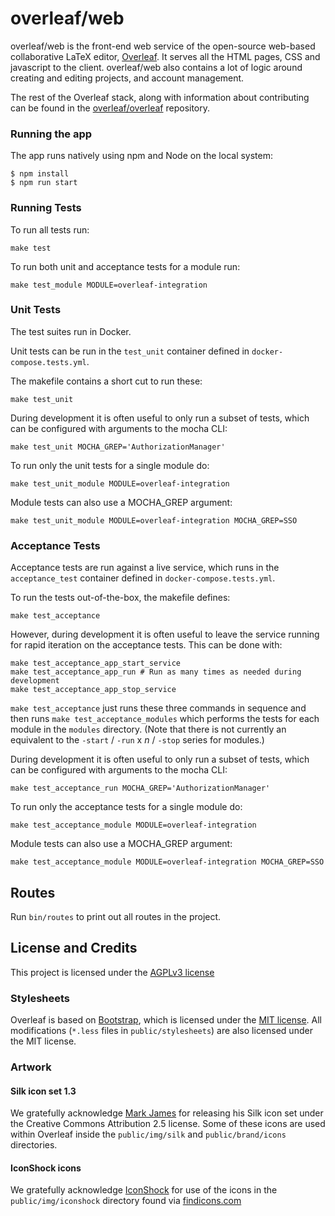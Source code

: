 overleaf/web
==============

overleaf/web is the front-end web service of the open-source web-based collaborative LaTeX editor,
[Overleaf](https://www.overleaf.com).
It serves all the HTML pages, CSS and javascript to the client. overleaf/web also contains
a lot of logic around creating and editing projects, and account management.


The rest of the Overleaf stack, along with information about contributing can be found in the
[overleaf/overleaf](https://github.com/overleaf/overleaf) repository.

### Running the app

The app runs natively using npm and Node on the local system:

```
$ npm install
$ npm run start
```

### Running Tests

To run all tests run:
```
make test
```

To run both unit and acceptance tests for a module run:
```
make test_module MODULE=overleaf-integration
```

### Unit Tests

The test suites run in Docker.

Unit tests can be run in the `test_unit` container defined in `docker-compose.tests.yml`.

The makefile contains a short cut to run these:

```
make test_unit
```

During development it is often useful to only run a subset of tests, which can be configured with arguments to the mocha CLI:

```
make test_unit MOCHA_GREP='AuthorizationManager'
```

To run only the unit tests for a single module do:
```
make test_unit_module MODULE=overleaf-integration
```

Module tests can also use a MOCHA_GREP argument:
```
make test_unit_module MODULE=overleaf-integration MOCHA_GREP=SSO
```

### Acceptance Tests

Acceptance tests are run against a live service, which runs in the `acceptance_test` container defined in `docker-compose.tests.yml`.

To run the tests out-of-the-box, the makefile defines:

```
make test_acceptance
```

However, during development it is often useful to leave the service running for rapid iteration on the acceptance tests. This can be done with:

```
make test_acceptance_app_start_service
make test_acceptance_app_run # Run as many times as needed during development
make test_acceptance_app_stop_service
```

`make test_acceptance` just runs these three commands in sequence and then runs `make test_acceptance_modules` which performs the tests for each module in the `modules` directory. (Note that there is not currently an equivalent to the `-start` / `-run` x _n_ / `-stop` series for modules.)

During development it is often useful to only run a subset of tests, which can be configured with arguments to the mocha CLI:

```
make test_acceptance_run MOCHA_GREP='AuthorizationManager'
```

To run only the acceptance tests for a single module do:
```
make test_acceptance_module MODULE=overleaf-integration
```

Module tests can also use a MOCHA_GREP argument:
```
make test_acceptance_module MODULE=overleaf-integration MOCHA_GREP=SSO
```

Routes
------

Run `bin/routes` to print out all routes in the project.


License and Credits
-------------------

This project is licensed under the [AGPLv3 license](http://www.gnu.org/licenses/agpl-3.0.html)

### Stylesheets

Overleaf is based on [Bootstrap](http://getbootstrap.com/), which is licensed under the
[MIT license](http://opensource.org/licenses/MIT).
All modifications (`*.less` files in `public/stylesheets`) are also licensed
under the MIT license.

### Artwork

#### Silk icon set 1.3

We gratefully acknowledge [Mark James](http://www.famfamfam.com/lab/icons/silk/) for
releasing his Silk icon set under the Creative Commons Attribution 2.5 license. Some
of these icons are used within Overleaf inside the `public/img/silk` and
`public/brand/icons` directories.

#### IconShock icons

We gratefully acknowledge [IconShock](http://www.iconshock.com) for use of the icons
in the `public/img/iconshock` directory found via
[findicons.com](http://findicons.com/icon/498089/height?id=526085#)

